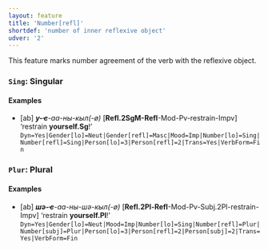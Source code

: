 ```yaml
---
layout: feature
title: 'Number[refl]'
shortdef: 'number of inner reflexive object'
udver: '2'
---
```


This feature marks number agreement of the verb with the reflexive object.

### <a name="Sing">`Sing`</a>: Singular

#### Examples

* [ab] _<b>у-ҽ</b>-аа-ны-кыл(-ø)_ [<b>Refl.2SgM-Refl</b>-Mod-Pv-restrain-Impv] ‘restrain <b>yourself.Sg</b>!’ `Dyn=Yes|Gender[lo]=Neut|Gender[refl]=Masc|Mood=Imp|Number[lo]=Sing|Number[refl]=Sing|Person[lo]=3|Person[refl]=2|Trans=Yes|VerbForm=Fin`

### <a name="Plur">`Plur`</a>: Plural

#### Examples

* [ab] _<b>шә-ҽ</b>-аа-ны-шә-кыл(-ø)_ [<b>Refl.2Pl-Refl</b>-Mod-Pv-Subj.2Pl-restrain-Impv] ‘restrain <b>yourself.Pl</b>!’ `Dyn=Yes|Gender[lo]=Neut|Mood=Imp|Number[lo]=Sing|Number[refl]=Plur|Number[subj]=Plur|Person[lo]=3|Person[refl]=2|Person[subj]=2|Trans=Yes|VerbForm=Fin`

<!-- Interlanguage links updated Ne 5. května 2024, 18:20:09 CEST -->
